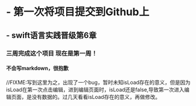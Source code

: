 # - 第一次将项目提交到Github上
## - swift语言实践晋级第6章
### 三周完成这个项目 现在是第一周！
#### 不会写markdown，很抱歉
//FIXME:写到这里为之，出现了一个bug，暂时未知isLoad存在的意义，但是因为isLoad在第一次点击编辑，进到编辑页面时，isLoad还是false,导致第一次进入编辑页面，是没有数据的。过几天看看isLoad存在的意义，再做修改。
